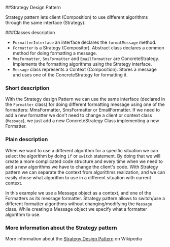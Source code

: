 ##Strategy Design Pattern

Strategy pattern lets client (Composition) to use different algorithms through the same interface (Strategy).

###Classes description

* `FormatterInterface` an interface declares the `formatMessage` method.
* `Formatter` is a Strategy (Compositor). Abstract class declares a common method for doing formatting a message.
* `MmsFormatter`, `SmsFormatter` and `EmailFormatter` are ConcreteStrategy. Implements the formatting algorithms using the Strategy interface.
* `Message` class represents a Context (Composition). Stores a message and uses one of the ConcreteStrategy for formatting it.

### Short description

With the Strategy design Pattern we can use the same interface (declared in the `Formatter` class) for doing different formatting message using one of the formatters: MmsFormatter, SmsFormatter or EmailFormatter.
If we need to add a new formatter we don't need to change a client or context class (`Message`), we just add a new ConcreteStrategy Class implementing a new Formatter.

### Plain description

When we want to use a different algorithm for a specific situation we can select the algorithm by doing `if` or `switch` statement.
By doing that we will create a more complicated code structure and every time when we need to add a new algorithms we have to change
the client's code. With Strategy pattern we can separate the context from algorithms realization, and we can easily chose what algorithm
to use in a different situation with current context. 

In this example we use a Message object as a context, and one of the Formatters as its message formatter. Strategy pattern
allows to switch/use a different formatter algorithms without changing/modifying the `Message` class. While creating a Message object we specify
what a formatter algorithm to use.

### More information about the Strategy pattern

More information about the [Strategy Design Pattern](https://en.wikipedia.org/wiki/Strategy_pattern) on Wikipedia
